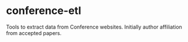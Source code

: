 # conference-etl
Tools to extract data from Conference websites. Initially author affiliation from accepted papers.
